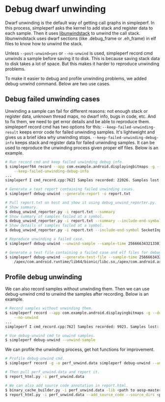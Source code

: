 # Debug dwarf unwinding

Dwarf unwinding is the default way of getting call graphs in simpleperf. In this process,
simpleperf asks the kernel to add stack and register data to each sample. Then it uses
[libunwindstack](https://cs.android.com/android/platform/superproject/+/master:system/unwinding/libunwindstack/)
to unwind the call stack. libunwindstack uses dwarf sections (like .debug_frame or .eh_frame) in
elf files to know how to unwind the stack.

Unless `--post-unwind=yes` or `--no-unwind` is used, simpleperf record cmd unwinds a sample before
saving it to disk. This is because saving stack data to disk takes a lot of space. But this makes
it harder to reproduce unwinding problems.

To make it easier to debug and profile unwinding problems, we added debug-unwind command. Below are
two use cases.

## Debug failed unwinding cases

Unwinding a sample can fail for different reasons: not enough stack or register data, unknown
thread maps, no dwarf info, bugs in code, etc. And to fix them, we need to get error details
and be able to reproduce them. simpleperf record cmd has two options for this:
`--keep-failed-unwinding-result` keeps error code for failed unwinding samples. It's lightweight
and gives us a brief idea why unwinding stops.
`--keep-failed-unwinding-debug-info` keeps stack and register data for failed unwinding samples. It
can be used to reproduce the unwinding process given proper elf files. Below is an example.

```sh
# Run record cmd and keep failed unwinding debug info.
$ simpleperf64 record --app com.example.android.displayingbitmaps -g --duration 10 \
    --keep-failed-unwinding-debug-info
...
simpleperf I cmd_record.cpp:762] Samples recorded: 22026. Samples lost: 0.

# Generate a text report containing failed unwinding cases.
$ simpleperf debug-unwind --generate-report -o report.txt

# Pull report.txt on host and show it using debug_unwind_reporter.py.
# Show summary.
$ debug_unwind_reporter.py -i report.txt --summary
# Show summary of samples failed at a symbol.
$ debug_unwind_reporter.py -i report.txt --summary --include-end-symbol SocketInputStream_socketRead0
# Show details of samples failed at a symbol.
$ debug_unwind_reporter.py -i report.txt --include-end-symbol SocketInputStream_socketRead0

# Reproduce unwinding a failed case.
$ simpleperf debug-unwind --unwind-sample --sample-time 256666343213301

# Generate a test file containing a failed case and elf files for debugging it.
$ simpleperf debug-unwind --generate-test-file --sample-time 256666343213301 --keep-binaries-in-test-file \
    /apex/com.android.runtime/lib64/bionic/libc.so,/apex/com.android.art/lib64/libopenjdk.so -o test.data
```

## Profile debug unwinding

We can also record samples without unwinding them. Then we can use debug-unwind cmd to unwind the
samples after recording. Below is an example.

```sh
# Record samples without unwinding them.
$ simpleperf record --app com.example.android.displayingbitmaps -g --duration 10 \
    --no-unwind
...
simpleperf I cmd_record.cpp:762] Samples recorded: 9923. Samples lost: 0.

# Use debug-unwind cmd to unwind samples.
$ simpleperf debug-unwind --unwind-sample
```

We can profile the unwinding process, get hot functions for improvement.

```sh
# Profile debug-unwind cmd.
$ simpleperf record -g -o perf_unwind.data simpleperf debug-unwind --unwind-sample --skip-sample-print

# Then pull perf_unwind.data and report it.
$ report_html.py -i perf_unwind.data

# We can also add source code annotation in report.html.
$ binary_cache_builder.py -i perf_unwind.data -lib <path to aosp-master>/out/target/product/<device-name>/symbols/system
$ report_html.py -i perf_unwind.data --add_source_code --source_dirs <path to aosp-master>/system/
```
